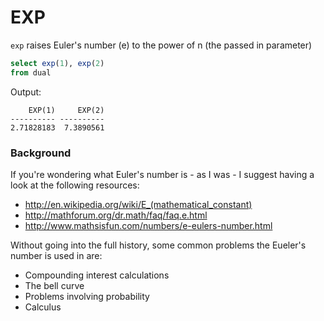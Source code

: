 # EXP

`exp` raises Euler's number (e) to the power of n (the passed in parameter)


```sql
select exp(1), exp(2)
from dual
```
Output:
```
    EXP(1)     EXP(2)
---------- ----------
2.71828183  7.3890561

```

### Background

If you're wondering what Euler's number is - as I was - I suggest having a look at the following resources:

* http://en.wikipedia.org/wiki/E_(mathematical_constant)
* http://mathforum.org/dr.math/faq/faq.e.html
* http://www.mathsisfun.com/numbers/e-eulers-number.html

Without going into the full history, some common problems the Eueler's number is used in are:

* Compounding interest calculations
* The bell curve
* Problems involving probability
* Calculus
